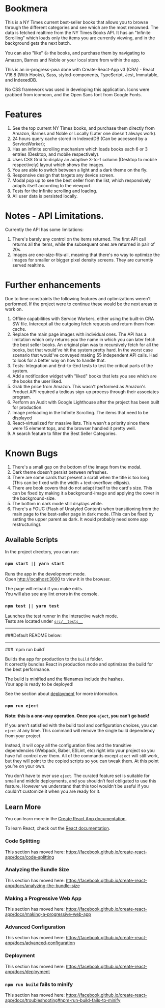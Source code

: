 # Bookmera

This is a NY Times current best-seller books that allows you to browse through the different categories and see which are the most renowned. The data is fetched realtime from the NY Times Books API. It has an "Infinite Scrolling" which loads only the items you are currently viewing, and in the background gets the next batch.

You can also "like" 👍 the books, and purchase them by navigating to Amazon, Barnes and Noble or your local store from within the app.

This is an in-progress-pwa done with Create-React-App v3 (CRA) - React V16.8 (With Hooks), Sass, styled-components, TypeScript, Jest, Immutable, and IndexedDB.

No CSS framework was used in developing this application. Icons were grabbed from icomoon, and the Open Sans font from Google Fonts.

# Features

1. See the top current NY Times books, and purchase them directly from Amazon, Barnes and Noble or Locally (Later one doesn't always work).
2. 24 hours query cache stored in IndexedDB (Can be accessed by a ServiceWorker);
3. Has an infinite scrolling mechanism which loads books each 6 or 3 entries (Desktop, and mobile respectively).
4. Uses CSS Grid to display an adaptive 3-to-1 column (Desktop to mobile respectively) layout which shows the images.
5. You are able to switch between a light and a dark theme on the fly.
6. Responsive design that targets any device screen.
7. Modal pop up to see the best seller from the list, which responsively adapts itself according to the viewport.
8. Tests for the infinite scrolling and loading.
9. All user data is persisted locally.

# Notes - API Limitations.

Currently the API has some limitations:

1. There's barely any control on the items returned. The first API call returns all the items, while the subsequent ones are returned in pair of 20s.
2. Images are one-size-fits-all, meaning that there's no way to optimize the images for smaller or bigger pixel density screens. They are currently served realtime.

# Further enhancements

Due to time constraints the following features and optimizations weren't performed. If the project were to continue these would be the next areas to work on.

1. Offline capabilities with Service Workers, either using the built-in CRA SW file. Intercept all the outgoing fetch requests and return them from cache.
2. Replace the main page images with individual ones. The API has a limitation which only returns you the name in which you can later fetch the best seller books. An original plan was to recursively fetch for all the books, but that would've hit the system pretty hard. In the worst case scenario that would've conveyed making 55 independent API calls. Had to look for a better way on how to handle that.
3. Tests: Integration and End-to-End tests to test the critical parts of the system.
4. Add a notification widget with "liked" books that lets you see which are the books the user liked.
5. Grab the price from Amazon. This wasn't performed as Amazon's Product API required a tedious sign-up process through their associates program.
6. Perform an Audit with Google Lighthouse after the project has been built for production.
7. Image preloading in the Infinite Scrolling. The items that need to be displayed
8. React-virtualized for massive lists. This wasn't a priority since there were 15 element tops, and the browser handled it pretty well.
9. A search feature to filter the Best Seller Categories.

# Known Bugs

1. There's a small gap on the bottom of the image from the modal.
2. Dark theme doesn't persist between refreshes.
3. There are some cards that present a scroll when the title is too long (This can be fixed with the width + text-overflow: ellipsis).
4. There are book covers that do not adapt itself to the card's size. This can be fixed by making it a background-image and applying the cover in the background-size.
5. The bottom in dark mode still displays white.
6. There's a FOUC (Flash of Unstyled Content) when transitioning from the main page to the best-seller page in dark mode. (This can be fixed by setting the upper parent as dark. It would probably need some app restructuring).

## Available Scripts

In the project directory, you can run:

### `npm start || yarn start`

Runs the app in the development mode.<br>
Open [http://localhost:3000](http://localhost:3000) to view it in the browser.

The page will reload if you make edits.<br>
You will also see any lint errors in the console.

### `npm test || yarn test`

Launches the test runner in the interactive watch mode.<br>
Tests are located under [`src/__tests__`](src/__tests__)

<hr/>
###Default README below:
<hr/>
### `npm run build`

Builds the app for production to the `build` folder.<br>
It correctly bundles React in production mode and optimizes the build for the best performance.

The build is minified and the filenames include the hashes.<br>
Your app is ready to be deployed!

See the section about [deployment](https://facebook.github.io/create-react-app/docs/deployment) for more information.

### `npm run eject`

**Note: this is a one-way operation. Once you `eject`, you can’t go back!**

If you aren’t satisfied with the build tool and configuration choices, you can `eject` at any time. This command will remove the single build dependency from your project.

Instead, it will copy all the configuration files and the transitive dependencies (Webpack, Babel, ESLint, etc) right into your project so you have full control over them. All of the commands except `eject` will still work, but they will point to the copied scripts so you can tweak them. At this point you’re on your own.

You don’t have to ever use `eject`. The curated feature set is suitable for small and middle deployments, and you shouldn’t feel obligated to use this feature. However we understand that this tool wouldn’t be useful if you couldn’t customize it when you are ready for it.

## Learn More

You can learn more in the [Create React App documentation](https://facebook.github.io/create-react-app/docs/getting-started).

To learn React, check out the [React documentation](https://reactjs.org/).

### Code Splitting

This section has moved here: https://facebook.github.io/create-react-app/docs/code-splitting

### Analyzing the Bundle Size

This section has moved here: https://facebook.github.io/create-react-app/docs/analyzing-the-bundle-size

### Making a Progressive Web App

This section has moved here: https://facebook.github.io/create-react-app/docs/making-a-progressive-web-app

### Advanced Configuration

This section has moved here: https://facebook.github.io/create-react-app/docs/advanced-configuration

### Deployment

This section has moved here: https://facebook.github.io/create-react-app/docs/deployment

### `npm run build` fails to minify

This section has moved here: https://facebook.github.io/create-react-app/docs/troubleshooting#npm-run-build-fails-to-minify
